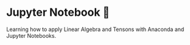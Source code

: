 # Jupyter Notebook 🍊

Learning how to apply Linear Algebra and Tensons with Anaconda and Jupyter Notebooks.

